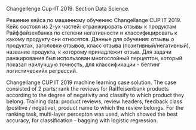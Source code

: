 Сhangellenge Cup-IT 2019. Section Data Science.

Решение кейса по машинному обучению Changellange CUP IT 2019. Кейс состоял из 2-ух частей: отранжировать отзывы к продуктам Райффайзенбанка по степени негативности и классифицировать к какому продукту они относятся. Данные для обучения: отзывы о продуктах, заголовки отзывов, класс отзыва (позитивный/негативный), название продукта, к которому принадлежит отзыв. Для задачи ранжирования был использован многослойный перцептон, который показал наилучшую точность, для классификации - беггинг логистическийх регрессий.

Changellange CUP IT 2019 machine learning case solution. The case consisted of 2 parts: rank the reviews for Raiffeisenbank products according to the degree of negativity and classify to which product they belong. Training data: product reviews, review headers, feedback class (positive / negative), product name to which the review belongs. For the ranking task, multi-layer percepton was used, which showed the best accuracy, for classification - bagging with logistic regression.
